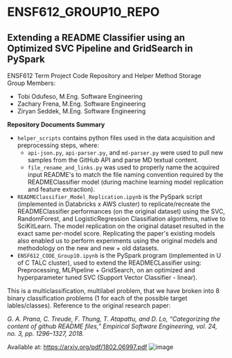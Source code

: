 # ENSF612_GROUP10_REPO
## Extending a README Classifier using an Optimized SVC Pipeline and GridSearch in PySpark <br/>
ENSF612 Term Project Code Repository and Helper Method Storage <br/>
Group Members:
- Tobi Odufeso, M.Eng. Software Engineering
- Zachary Frena, M.Eng. Software Engineering
- Ziryan Seddek, M.Eng. Software Engineering

**Repository Documents Summary**
- `helper_scripts` contains python files used in the data acquisition and preprocessing steps, where:
  * `api-json.py`, `api-parser.py`, and `md-parser.py` were used to pull new samples from the GitHub API and parse MD textual content.
  * `file_rename_and_links.py` was used to properly name the acquired input README's to match the file naming convention required by the READMEClassifier model (during machine learning model replication and feature extraction).
- `READMEClassifier_Model_Replication.ipynb` is the PySpark script (implemented in Databricks x AWS cluster) to replicate/recreate the READMEClassifier performances (on the original dataset) using the SVC, RandomForest, and LogisticRegression Classifiation algorithms, native to SciKitLearn. The model replication on the original dataset resulted in the exact same per-model score. Replicating the paper's existing models also enabled us to perform experiments using the original models and methodology on the new and new + old datasets.
- `ENSF612_CODE_Group10.ipynb` is the PySpark program (implemented in U of C TALC cluster), used to extend the READMECLassifier using: Preprocessing, MLPipeline + GridSearch, on an optimized and hyperparameter tuned SVC (Support Vector Classifier - linear).

This is a multiclassification, multilabel problem, that we have broken into 8 binary classification problems (1 for each of the possible target lables/classes). Reference to the original research paper:

*G. A. Prana, C. Treude, F. Thung, T. Atapattu, and D. Lo, “Categorizing the content of github README files,” Empirical Software Engineering, vol. 24, no. 3, pp. 1296–1327, 2018.* 

Available at: https://arxiv.org/pdf/1802.06997.pdf
![image](https://user-images.githubusercontent.com/83628551/146195910-2280ca0a-5eab-4699-8221-1e6716a5525a.png)

